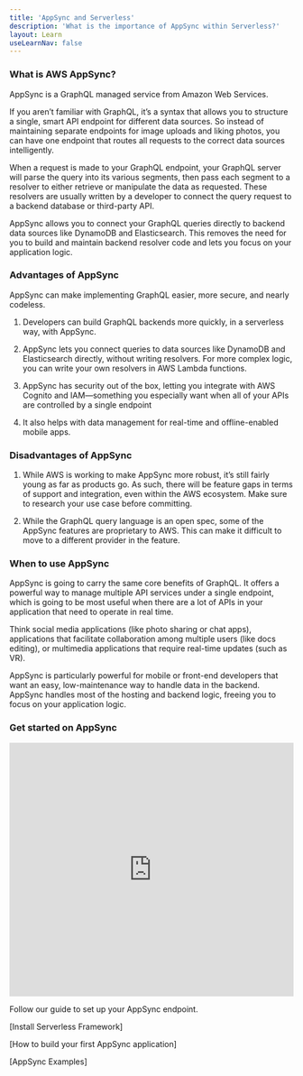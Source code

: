 ```yaml
---
title: 'AppSync and Serverless'
description: 'What is the importance of AppSync within Serverless?'
layout: Learn
useLearnNav: false
---
```


### What is AWS AppSync?

AppSync is a GraphQL managed service from Amazon Web Services.

If you aren’t familiar with GraphQL, it’s a syntax that allows you to structure a single, smart API endpoint for different data sources. So instead of maintaining separate endpoints for image uploads and liking photos, you can have one endpoint that routes all requests to the correct data sources intelligently.

When a request is made to your GraphQL endpoint, your GraphQL server will parse the query into its various segments, then pass each segment to a resolver to either retrieve or manipulate the data as requested. These resolvers are usually written by a developer to connect the query request to a backend database or third-party API.

AppSync allows you to connect your GraphQL queries directly to backend data sources like DynamoDB and Elasticsearch. This removes the need for you to build and maintain backend resolver code and lets you focus on your application logic.

### Advantages of AppSync

AppSync can make implementing GraphQL easier, more secure, and nearly codeless.

1. Developers can build GraphQL backends more quickly, in a serverless way, with AppSync.

2. AppSync lets you connect queries to data sources like DynamoDB and Elasticsearch directly, without writing resolvers. For more complex logic, you can write your own resolvers in AWS Lambda functions.

3. AppSync has security out of the box, letting you integrate with AWS Cognito and IAM—something you especially want when all of your APIs are controlled by a single endpoint

4. It also helps with data management for real-time and offline-enabled mobile apps.

### Disadvantages of AppSync

1. While AWS is working to make AppSync more robust, it’s still fairly young as far as products go. As such, there will be feature gaps in terms of support and integration, even within the AWS ecosystem. Make sure to research your use case before committing.

2. While the GraphQL query language is an open spec, some of the AppSync features are proprietary to AWS. This can make it difficult to move to a different provider in the feature.

### When to use AppSync

AppSync is going to carry the same core benefits of GraphQL. It offers a powerful way to manage multiple API services under a single endpoint, which is going to be most useful when there are a lot of APIs in your application that need to operate in real time.

Think social media applications (like photo sharing or chat apps), applications that facilitate collaboration among multiple users (like docs editing), or multimedia applications that require real-time updates (such as VR).

AppSync is particularly powerful for mobile or front-end developers that want an easy, low-maintenance way to handle data in the backend. AppSync handles most of the hosting and backend logic, freeing you to focus on your application logic.

### Get started on AppSync

<iframe width="100%" height="450px" src="https://www.youtube.com/embed/eTUYqI_LCQ4" frameborder="0" allow="accelerometer; autoplay; encrypted-media; gyroscope; picture-in-picture" allowfullscreen></iframe>

Follow our guide to set up your AppSync endpoint.

[Install Serverless Framework]

[How to build your first AppSync application]

[AppSync Examples]
